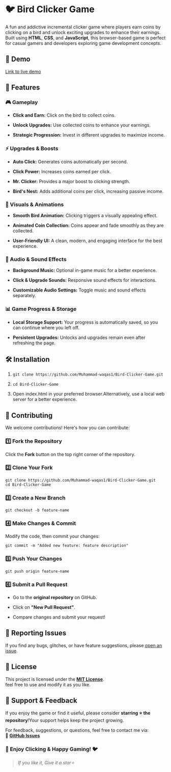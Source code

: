 **🐦 Bird Clicker Game**
=====================

A fun and addictive incremental clicker game where players earn coins by clicking on a bird and unlock exciting upgrades to enhance their earnings. Built using **HTML**, **CSS**, and **JavaScript**, this browser-based game is perfect for casual gamers and developers exploring game development concepts.

**🚀 Demo**
-----------

[Link to live demo](https://muhammad-waqas1.github.io/Bird-Clicker-Game/)


**🚀 Features**
---------------

### **🎮 Gameplay**

*   **Click and Earn:** Click on the bird to collect coins.
    
*   **Unlock Upgrades:** Use collected coins to enhance your earnings.
    
*   **Strategic Progression:** Invest in different upgrades to maximize income.
    

### **⚡ Upgrades & Boosts**

*   **Auto Click:** Generates coins automatically per second.
    
*   **Click Power:** Increases coins earned per click.
    
*   **Mr. Clicker:** Provides a major boost to clicking strength.
    
*   **Bird's Nest:** Adds additional coins per click, increasing passive income.
    

### **🎨 Visuals & Animations**

*   **Smooth Bird Animation:** Clicking triggers a visually appealing effect.
    
*   **Animated Coin Collection:** Coins appear and fade smoothly as they are collected.
    
*   **User-Friendly UI:** A clean, modern, and engaging interface for the best experience.
    

### **🎵 Audio & Sound Effects**

*   **Background Music:** Optional in-game music for a better experience.
    
*   **Click & Upgrade Sounds:** Responsive sound effects for interactions.
    
*   **Customizable Audio Settings:** Toggle music and sound effects separately.
    

### **📊 Game Progress & Storage**

*   **Local Storage Support:** Your progress is automatically saved, so you can continue where you left off.
    
*   **Persistent Upgrades:** Unlocks and upgrades remain even after refreshing the page.
    


**🛠️ Installation**
--------------------

1.  ```shell
    git clone https://github.com/Muhammad-waqas1/Bird-Clicker-Game.git
    
2.  ```shell
    cd Bird-Clicker-Game
    
3.  Open index.html in your preferred browser.Alternatively, use a local web server for a better experience.
    

**📌 Contributing**
-------------------

We welcome contributions! Here's how you can contribute:

### **1️⃣ Fork the Repository**

Click the **Fork** button on the top right corner of the repository.

### **2️⃣ Clone Your Fork**
    
    git clone https://github.com/Muhammad-waqas1/Bird-Clicker-Game.git
    cd Bird-Clicker-Game

### **3️⃣ Create a New Branch**

    git checkout -b feature-name

### **4️⃣ Make Changes & Commit**

Modify the code, then commit your changes:

    git commit -m "Added new feature: feature description"

### **5️⃣ Push Your Changes**

    git push origin feature-name

### **6️⃣ Submit a Pull Request**

*   Go to the **original repository** on GitHub.
    
*   Click on **"New Pull Request"**.
    
*   Compare changes and submit your request!


**🐞 Reporting Issues**
-----------------------

If you find any bugs, glitches, or have feature suggestions, please [open an issue](https://github.com/Muhammad-waqas1/Bird-Clicker-Game/issues).

**📜 License**
--------------
This project is licensed under the **[MIT License](LICENSE)**.  
feel free to use and modify it as you like.


**💖 Support & Feedback**
-------------------------

If you enjoy the game or find it useful, please consider **starring ⭐ the repository**!Your support helps keep the project growing.

For feedback, suggestions, or questions, feel free to contact me via:  
💬 [**GitHub Issues**](https://github.com/Muhammad-waqas1/Bird-Clicker-Game/issues)

### **🎉 Enjoy Clicking & Happy Gaming!** 🐦

>_If you like it, Give it a star⭐_
